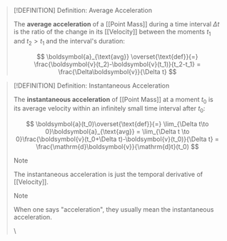 >[!DEFINITION] Definition: Average Acceleration
>
>The **average acceleration** of a [[Point Mass]] during a time interval $\Delta t$ is the ratio of the change in its [[Velocity]] between the moments $t_1$ and $t_2 \gt t_1$ and the interval's duration:
>
>$$
>\boldsymbol{a}_{\text{avg}} \overset{\text{def}}{=} \frac{\boldsymbol{v}(t_2)-\boldsymbol{v}(t_1)}{t_2-t_1} = \frac{\Delta\boldsymbol{v}}{\Delta t}
>$$
>

>[!DEFINITION] Definition: Instantaneous Acceleration
>
>The **instantaneous acceleration** of [[Point Mass]] at a moment $t_0$ is its average velocity within an infinitely small time interval after $t_0$:
>
>$$
>\boldsymbol{a}(t_0)\overset{\text{def}}{=} \lim_{\Delta t\to 0}\boldsymbol{a}_{\text{avg}} = \lim_{\Delta t \to 0}\frac{\boldsymbol{v}(t_0+\Delta t)-\boldsymbol{v}(t_0)}{\Delta t} = \frac{\mathrm{d}\boldsymbol{v}}{\mathrm{d}t}(t_0)
>$$
>
>>[!NOTE]
>>
>>The instantaneous acceleration is just the temporal derivative of [[Velocity]].
>>
>
>>[!NOTE]
>>
>>When one says "acceleration", they usually mean the instantaneous acceleration.
>>
>>\